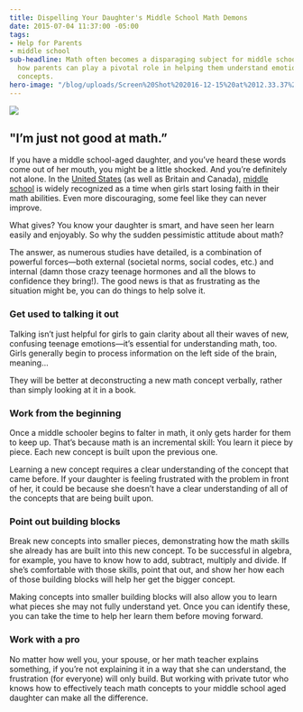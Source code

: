 ```yaml
---
title: Dispelling Your Daughter's Middle School Math Demons
date: 2015-07-04 11:37:00 -05:00
tags:
- Help for Parents
- middle school
sub-headline: Math often becomes a disparaging subject for middle school girls. Here's
  how parents can play a pivotal role in helping them understand emotions and simplify
  concepts.
hero-image: "/blog/uploads/Screen%20Shot%202016-12-15%20at%2012.33.37%20PM%20(1).png"
---
```


![](https://d3bstivvgzmae3.cloudfront.net/blog/Dispelling_Your_Daughter's_Middle_School_Math_Demons.jpg)

## "I’m just not good at math.”

If you have a middle school-aged daughter, and you’ve heard these words come out of her mouth, you might be a little shocked. And you’re definitely not alone. In the [United States](http://www.theguardian.com/world/us-news-blog/2013/feb/05/girls-science-gender-gap-fix) (as well as Britain and Canada), [middle school](http://www.slate.com/blogs/future_tense/2012/06/14/stem_gender_gap_research_on_telling_girls_they_re_bad_at_math_.html) is widely recognized as a time when girls start losing faith in their math abilities. Even more discouraging, some feel like they can never improve.

What gives? You know your daughter is smart, and have seen her learn easily and enjoyably. So why the sudden pessimistic attitude about math?

The answer, as numerous studies have detailed, is a combination of powerful forces—both external (societal norms, social codes, etc.) and internal (damn those crazy teenage hormones and all the blows to confidence they bring!). The good news is that as frustrating as the situation might be, you can do things to help solve it.

### Get used to talking it out

Talking isn’t just helpful for girls to gain clarity about all their waves of new, confusing teenage emotions—it’s essential for understanding math, too. Girls generally begin to process information on the left side of the brain, meaning...

They will be better at deconstructing a new math concept verbally, rather than simply looking at it in a book.

### Work from the beginning

Once a middle schooler begins to falter in math, it only gets harder for them to keep up. That’s because math is an incremental skill: You learn it piece by piece. Each new concept is built upon the previous one.

Learning a new concept requires a clear understanding of the concept that came before. If your daughter is feeling frustrated with the problem in front of her, it could be because she doesn’t have a clear understanding of all of the concepts that are being built upon.

### Point out building blocks

Break new concepts into smaller pieces, demonstrating how the math skills she already has are built into this new concept. To be successful in algebra, for example, you have to know how to add, subtract, multiply and divide. If she’s comfortable with those skills, point that out, and show her how each of those building blocks will help her get the bigger concept.

Making concepts into smaller building blocks will also allow you to learn what pieces she may not fully understand yet. Once you can identify these, you can take the time to help her learn them before moving forward.

### Work with a pro

No matter how well you, your spouse, or her math teacher explains something, if you’re not explaining it in a way that she can understand, the frustration (for everyone) will only build. But working with private tutor who knows how to effectively teach math concepts to your middle school aged daughter can make all the difference.
